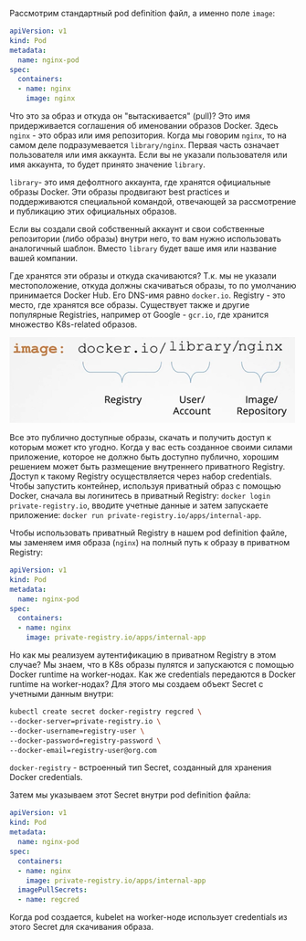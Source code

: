 Рассмотрим стандартный pod definition файл, а именно поле `image`:

```yaml
apiVersion: v1
kind: Pod
metadata:
  name: nginx-pod
spec:
  containers:
  - name: nginx
    image: nginx
```

Что это за образ и откуда он "вытаскивается" (pull)? Это имя придерживается соглашения об именовании образов Docker. Здесь `nginx` - это образ или имя репозитория. Когда мы говорим `nginx`, то на самом деле подразумевается `library/nginx`. Первая часть означает пользователя или имя аккаунта. Если вы не указали пользователя или имя аккаунта, то будет принято значение `library`.

`library`- это имя дефолтного аккаунта, где хранятся официальные образы Docker. Эти образы продвигают best practices и поддерживаются специальной командой, отвечающей за рассмотрение и публикацию этих официальных образов.

Если вы создали свой собственный аккаунт и свои собственные репозитории (либо образы) внутри него, то вам нужно использовать аналогичный шаблон. Вместо `library` будет ваше имя или название вашей компании.

Где хранятся эти образы и откуда скачиваются? Т.к. мы не указали местоположение, откуда должны скачиваться образы, то по умолчанию принимается Docker Hub. Его DNS-имя равно `docker.io`. Registry - это место,  где хранятся все образы. Существует также и другие популярные Registries, например от Google - `gcr.io`, где хранится множество K8s-related образов.

<img src="image-1.png" width="500" height="150"><br>

Все это публично доступные образы, скачать и получить доступ к которым может кто угодно. Когда у вас есть созданное своими силами приложение, которое не должно быть доступно публично, хорошим решением может быть размещение внутреннего приватного Registry. Доступ к такому Registry осуществляется через набор credentials. Чтобы запустить контейнер, используя приватный образ с помощью Docker, сначала вы логинитесь в приватный Registry: `docker login private-registry.io`, вводите учетные данные и затем запускаете приложение: `docker run private-registry.io/apps/internal-app`.

Чтобы использовать приватный Registry в нашем pod definition файле, мы заменяем имя образа (`nginx`) на полный путь к образу в приватном Registry:

```yaml
apiVersion: v1
kind: Pod
metadata:
  name: nginx-pod
spec:
  containers:
  - name: nginx
    image: private-registry.io/apps/internal-app
```

Но как мы реализуем аутентификацию в приватном Registry в этом случае? Мы знаем, что в K8s образы пулятся и запускаются с помощью Docker runtime на worker-нодах. Как же credentials передаются в Docker runtime на worker-нодах? Для этого мы создаем объект Secret с учетными данным внутри:

```bash
kubectl create secret docker-registry regcred \
--docker-server=private-registry.io \
--docker-username=registry-user \
--docker-password=registry-password \
--docker-email=registry-user@org.com
```

`docker-registry` - встроенный тип Secret, созданный для хранения Docker credentials.

Затем мы указываем этот Secret внутри pod definition файла:

```yaml
apiVersion: v1
kind: Pod
metadata:
  name: nginx-pod
spec:
  containers:
  - name: nginx
    image: private-registry.io/apps/internal-app
  imagePullSecrets:
  - name: regcred
```

Когда pod создается, kubelet на worker-ноде использует credentials из этого Secret для скачивания образа.